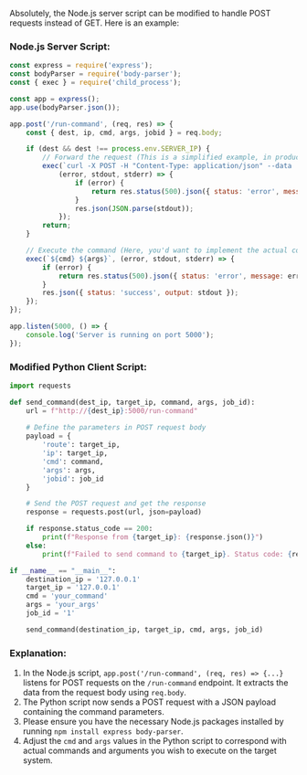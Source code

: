 Absolutely, the Node.js server script can be modified to handle POST requests instead of GET. Here is an example:

### Node.js Server Script:

```javascript
const express = require('express');
const bodyParser = require('body-parser');
const { exec } = require('child_process');

const app = express();
app.use(bodyParser.json());

app.post('/run-command', (req, res) => {
    const { dest, ip, cmd, args, jobid } = req.body;

    if (dest && dest !== process.env.SERVER_IP) {
        // Forward the request (This is a simplified example, in production you need to handle this more carefully)
        exec(`curl -X POST -H "Content-Type: application/json" --data '${JSON.stringify(req.body)}' http://${dest}:5000/run-command`, 
            (error, stdout, stderr) => {
                if (error) {
                    return res.status(500).json({ status: 'error', message: error.message });
                }
                res.json(JSON.parse(stdout));
            });
        return;
    }

    // Execute the command (Here, you'd want to implement the actual command execution logic)
    exec(`${cmd} ${args}`, (error, stdout, stderr) => {
        if (error) {
            return res.status(500).json({ status: 'error', message: error.message });
        }
        res.json({ status: 'success', output: stdout });
    });
});

app.listen(5000, () => {
    console.log('Server is running on port 5000');
});
```

### Modified Python Client Script:

```python
import requests

def send_command(dest_ip, target_ip, command, args, job_id):
    url = f"http://{dest_ip}:5000/run-command"
    
    # Define the parameters in POST request body
    payload = {
        'route': target_ip,
        'ip': target_ip,
        'cmd': command,
        'args': args,
        'jobid': job_id
    }

    # Send the POST request and get the response
    response = requests.post(url, json=payload)

    if response.status_code == 200:
        print(f"Response from {target_ip}: {response.json()}")
    else:
        print(f"Failed to send command to {target_ip}. Status code: {response.status_code}")

if __name__ == "__main__":
    destination_ip = '127.0.0.1'
    target_ip = '127.0.0.1'
    cmd = 'your_command'
    args = 'your_args'
    job_id = '1'

    send_command(destination_ip, target_ip, cmd, args, job_id)
```

### Explanation:

1. In the Node.js script, `app.post('/run-command', (req, res) => {...}` listens for POST requests on the `/run-command` endpoint. It extracts the data from the request body using `req.body`.
2. The Python script now sends a POST request with a JSON payload containing the command parameters.
3. Please ensure you have the necessary Node.js packages installed by running `npm install express body-parser`.
4. Adjust the `cmd` and `args` values in the Python script to correspond with actual commands and arguments you wish to execute on the target system.